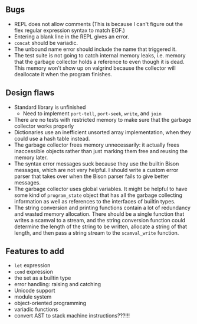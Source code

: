 ## Bugs
- REPL does not allow comments (This is because I can't figure out the flex regular expression syntax to match EOF.)
- Entering a blank line in the REPL gives an error.
- `concat` should be variadic.
- The unbound name error should include the name that triggered it.
- The test suite is not going to catch internal memory leaks, i.e. memory that the garbage collector holds a reference to even though it is dead. This memory won't show up on valgrind because the collector will deallocate it when the program finishes.


## Design flaws
- Standard library is unfinished
  - Need to implement `port-tell`, `port-seek`, `write`, and `join`
- There are no tests with restricted memory to make sure that the garbage collector works properly
- Dictionaries use an inefficient unsorted array implementation, when they could use a hash table instead.
- The garbage collector frees memory unnecessarily: it actually frees inaccessible objects rather than just marking them free and reusing the memory later.
- The syntax error messages suck because they use the builtin Bison messages, which are not very helpful. I should write a custom error parser that takes over when the Bison parser fails to give better messages.
- The garbage collector uses global variables. It might be helpful to have some kind of `program_state` object that has all the garbage collecting information as well as references to the interfaces of builtin types.
- The string conversion and printing functions contain a lot of redundancy and wasted memory allocation. There should be a single function that writes a scamval to a stream, and the string conversion function could determine the length of the string to be written, allocate a string of that length, and then pass a string stream to the `scamval_write` function.


## Features to add
- `let` expression
- `cond` expression
- the set as a builtin type
- error handling: raising and catching
- Unicode support
- module system
- object-oriented programming
- variadic functions
- convert AST to stack machine instructions???!!!
